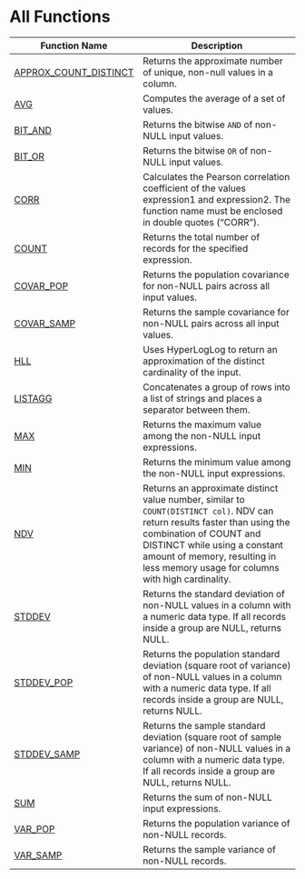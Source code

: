 # All Functions

| Function Name                                                   | Description                                                                                                                                                                                                                                                               |
| --------------------------------------------------------------- | ------------------------------------------------------------------------------------------------------------------------------------------------------------------------------------------------------------------------------------------------------------------------- |
| [APPROX\_COUNT\_DISTINCT](aggregate/approx\_count\_distinct.md) | Returns the approximate number of unique, non-null values in a column.                                                                                                                                                                                                    |
| [AVG](aggregate/avg.md)                                         | Computes the average of a set of values.                                                                                                                                                                                                                                  |
| [BIT\_AND](aggregate/bit\_and.md)                               | Returns the bitwise `AND` of non-NULL input values.                                                                                                                                                                                                                       |
| [BIT\_OR](aggregate/bit\_or.md)                                 | Returns the bitwise `OR` of non-NULL input values.                                                                                                                                                                                                                        |
| [CORR](aggregate/count.md)                                      | Calculates the Pearson correlation coefficient of the values expression1 and expression2. The function name must be enclosed in double quotes (“CORR”).                                                                                                                   |
| [COUNT](aggregate/count.md)                                     | Returns the total number of records for the specified expression.                                                                                                                                                                                                         |
| [COVAR\_POP](aggregate/covar\_pop.md)                           | Returns the population covariance for non-NULL pairs across all input values.                                                                                                                                                                                             |
| [COVAR\_SAMP](aggregate/covar\_samp.md)                         | Returns the sample covariance for non-NULL pairs across all input values.                                                                                                                                                                                                 |
| [HLL](aggregate/hll.md)                                         | Uses HyperLogLog to return an approximation of the distinct cardinality of the input.                                                                                                                                                                                     |
| [LISTAGG](aggregate/listagg.md)                                 | Concatenates a group of rows into a list of strings and places a separator between them.                                                                                                                                                                                  |
| [MAX](aggregate/max.md)                                         | Returns the maximum value among the non-NULL input expressions.                                                                                                                                                                                                           |
| [MIN](aggregate/min.md)                                         | Returns the minimum value among the non-NULL input expressions.                                                                                                                                                                                                           |
| [NDV](aggregate/ndv.md)                                         | Returns an approximate distinct value number, similar to `COUNT(DISTINCT col)`. NDV can return results faster than using the combination of COUNT and DISTINCT while using a constant amount of memory, resulting in less memory usage for columns with high cardinality. |
| [STDDEV](aggregate/stddev.md)                                   | Returns the standard deviation of non-NULL values in a column with a numeric data type. If all records inside a group are NULL, returns NULL.                                                                                                                             |
| [STDDEV\_POP](aggregate/stddev\_pop.md)                         | Returns the population standard deviation (square root of variance) of non-NULL values in a column with a numeric data type. If all records inside a group are NULL, returns NULL.                                                                                        |
| [STDDEV\_SAMP](aggregate/stddev\_samp.md)                       | Returns the sample standard deviation (square root of sample variance) of non-NULL values in a column with a numeric data type. If all records inside a group are NULL, returns NULL.                                                                                     |
| [SUM](aggregate/sum.md)                                         | Returns the sum of non-NULL input expressions.                                                                                                                                                                                                                            |
| [VAR\_POP](aggregate/var\_pop.md)                               | Returns the population variance of non-NULL records.                                                                                                                                                                                                                      |
| [VAR\_SAMP](aggregate/var\_samp.md)                             | Returns the sample variance of non-NULL records.                                                                                                                                                                                                                          |

